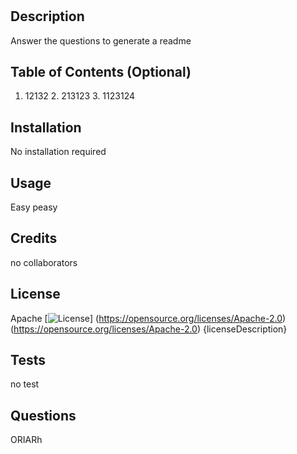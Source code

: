 # <README Generator>

## Description

Answer the questions to generate a readme

## Table of Contents (Optional)

1. 12132 2. 213123 3. 1123124

## Installation

No installation required

## Usage

Easy peasy

## Credits

no collaborators

## License

Apache
[![License](https://img.shields.io/badge/License-Apache_2.0-blue.svg)]
  (https://opensource.org/licenses/Apache-2.0)
(https://opensource.org/licenses/Apache-2.0)
{licenseDescription}

## Tests

no test

## Questions
ORIARh